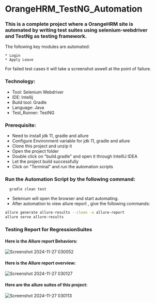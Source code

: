 # OrangeHRM_TestNG_Automation

### This is a complete project where a OrangeHRM site is automated by writing test suites using selenium-webdriver and TestNg as testing framework.
The following key modules are automated:

    * Login
    * Apply Leave
                

For failed test cases it will take a screenshot aswell at the point of failure.

### Technology:

* Tool: Selenium Webdriver
* IDE: Intellij
* Build tool: Gradle
* Language: Java
* Test_Runner: TestNG

### Prerequisite:
* Need to install jdk 11, gradle and allure
* Configure Environment variable for jdk 11, gradle and allure
* Clone this project and unzip it
* Open the project folder
* Double click on "build.gradle" and open it through IntellIJ IDEA
* Let the project build successfully
* Click on "Terminal" and run the automation scripts

### Run the Automation Script by the following command:

```bash
  gradle clean test 
```
* Selenium will open the browser and start automating.
* After automation to view allure report , give the following commands:

```bash
allure generate allure-results --clean -o allure-report
allure serve allure-results
```
### Testing Report for RegressionSuites
#### Here is the Allure report Behaviors:
![Screenshot 2024-11-27 030052](https://github.com/user-attachments/assets/13c3b26d-aa47-4ad3-b8c5-3bd2630745c5)

#### Here is the Allure report overview:
![Screenshot 2024-11-27 030127](https://github.com/user-attachments/assets/1323e4f8-106b-4acc-a713-d19093dffc9c)

#### Here are the allure suites of this project:
![Screenshot 2024-11-27 030113](https://github.com/user-attachments/assets/e9fbde3b-af8b-431f-b23a-3194018d24a7)


